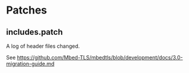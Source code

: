 # Patches

## includes.patch

A log of header files changed.

See https://github.com/Mbed-TLS/mbedtls/blob/development/docs/3.0-migration-guide.md

